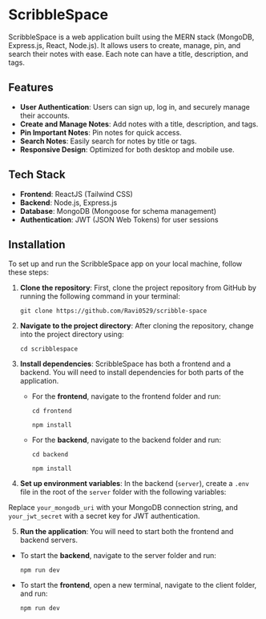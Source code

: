 # ScribbleSpace

ScribbleSpace is a web application built using the MERN stack (MongoDB, Express.js, React, Node.js). It allows users to create, manage, pin, and search their notes with ease. Each note can have a title, description, and tags.

## Features

- **User Authentication**: Users can sign up, log in, and securely manage their accounts.
- **Create and Manage Notes**: Add notes with a title, description, and tags.
- **Pin Important Notes**: Pin notes for quick access.
- **Search Notes**: Easily search for notes by title or tags.
- **Responsive Design**: Optimized for both desktop and mobile use.

## Tech Stack

- **Frontend**: ReactJS (Tailwind CSS)
- **Backend**: Node.js, Express.js
- **Database**: MongoDB (Mongoose for schema management)
- **Authentication**: JWT (JSON Web Tokens) for user sessions

## Installation

To set up and run the ScribbleSpace app on your local machine, follow these steps:

1. **Clone the repository**: First, clone the project repository from GitHub by running the following command in your terminal:
   
   `git clone https://github.com/Ravi0529/scribble-space`

2. **Navigate to the project directory**: After cloning the repository, change into the project directory using:
   
   `cd scribblespace`

3. **Install dependencies**: ScribbleSpace has both a frontend and a backend. You will need to install dependencies for both parts of the application.

   - For the **frontend**, navigate to the frontend folder and run:
     
     `cd frontend`
     
     `npm install`
     
   - For the **backend**, navigate to the backend folder and run:
     
     `cd backend`
     
     `npm install`

4. **Set up environment variables**: In the backend (`server`), create a `.env` file in the root of the `server` folder with the following variables:


Replace `your_mongodb_uri` with your MongoDB connection string, and `your_jwt_secret` with a secret key for JWT authentication.

5. **Run the application**: You will need to start both the frontend and backend servers.

- To start the **backend**, navigate to the server folder and run:
  
  `npm run dev`

- To start the **frontend**, open a new terminal, navigate to the client folder, and run:
  
  `npm run dev`
